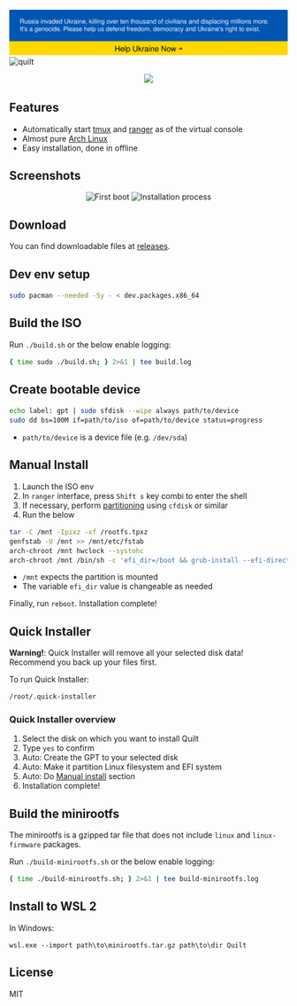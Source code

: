 [![SWUbanner](https://raw.githubusercontent.com/vshymanskyy/StandWithUkraine/main/banner2-direct.svg)](https://vshymanskyy.github.io/StandWithUkraine)
![quilt](https://socialify.git.ci/sakkke/quilt/image?description=1&descriptionEditable=The%20Linux%20distro&font=Bitter&name=1&pattern=Charlie%20Brown&stargazers=1&theme=Dark)

<p align="center">
  <a href="https://discord.gg/pH9f6VyUbk">
    <img src="https://img.shields.io/discord/952831486980153344?color=000&logo=discord&labelColor=000&logoColor=fff&style=for-the-badge">
  </a>
</p>

## Features

- Automatically start [tmux] and [ranger] as of the virtual console
- Almost pure [Arch Linux]
- Easy installation, done in offline

## Screenshots

<p align="center">
  <img alt="First boot" src="https://i.imgur.com/QL9zgYu.png" width="200">
  <img alt="Installation process" src="https://i.imgur.com/4bRBL1d.png" width="200">
</p>

## Download

You can find downloadable files at [releases].

## Dev env setup

```bash
sudo pacman --needed -Sy - < dev.packages.x86_64
```

## Build the ISO

Run `./build.sh` or the below enable logging:

```bash
{ time sudo ./build.sh; } 2>&1 | tee build.log
```

## Create bootable device

```bash
echo label: gpt | sudo sfdisk --wipe always path/to/device
sudo dd bs=100M if=path/to/iso of=path/to/device status=progress
```

- `path/to/device` is a device file (e.g. `/dev/sda`)

## Manual Install

1. Launch the ISO env
2. In `ranger` interface, press `Shift s` key combi to enter the shell
3. If necessary, perform [partitioning] using `cfdisk` or similar
4. Run the below

```bash
tar -C /mnt -Ipixz -xf /rootfs.tpxz
genfstab -U /mnt >> /mnt/etc/fstab
arch-chroot /mnt hwclock --systohc
arch-chroot /mnt /bin/sh -c 'efi_dir=/boot && grub-install --efi-directory="$efi_dir" && grub-mkconfig -o "$efi_dir/grub/grub.cfg"'
```

- `/mnt` expects the partition is mounted
- The variable `efi_dir` value is changeable as needed

Finally, run `reboot`.
Installation complete!

## Quick Installer

**Warning!**: Quick Installer will remove all your selected disk data!
Recommend you back up your files first.

To run Quick Installer:

```bash
/root/.quick-installer
```

### Quick Installer overview

1. Select the disk on which you want to install Quilt
2. Type `yes` to confirm
3. Auto: Create the GPT to your selected disk
4. Auto: Make it partition Linux filesystem and EFI system
5. Auto: Do [Manual install] section
6. Installation complete!

## Build the minirootfs

The minirootfs is a gzipped tar file that does not include `linux` and `linux-firmware` packages.

Run `./build-minirootfs.sh` or the below enable logging:

```bash
{ time ./build-minirootfs.sh; } 2>&1 | tee build-minirootfs.log
```

## Install to WSL 2

In Windows:

```
wsl.exe --import path\to\minirootfs.tar.gz path\to\dir Quilt
```

## License

MIT

[Arch Linux]: https://archlinux.org/
[Manual install]: #manual-install
[releases]: https://github.com/sakkke/quilt/releases
[partitioning]: https://wiki.archlinux.org/title/Partitioning
[ranger]: https://wiki.archlinux.org/title/Ranger
[tmux]: https://wiki.archlinux.org/title/Tmux
